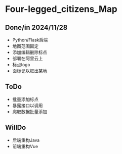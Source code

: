 # Four-legged_citizens_Map
## Done/in 2024/11/28
- Python/Flask后端
- 地图范围固定
- 添加编辑删除标点
- 部署在阿里云上
- 标点logo
- 面标记以框出某地

## ToDo
- 批量添加标点
- 暴露接口以调用
- 爬取数据批量添加

## WillDo
- 后端重构Java
- 前端重构Vue